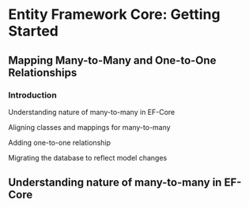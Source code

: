 # Entity Framework Core: Getting Started

## Mapping Many-to-Many and One-to-One Relationships

### Introduction

Understanding nature of many-to-many in EF-Core

Aligning classes and mappings for many-to-many

Adding one-to-one relationship

Migrating the database to reflect model changes

## Understanding nature of many-to-many in EF-Core
